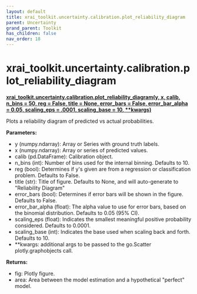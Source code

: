 ```yaml
---
layout: default
title: xrai_toolkit.uncertainty.calibration.plot_reliability_diagram
parent: Uncertainty
grand_parent: Toolkit
has_children: false
nav_order: 18
---
```


# xrai_toolkit.uncertainty.calibration.plot_reliability_diagram
**[xrai_toolkit.uncertainty.calibration.plot_reliability_diagram(y, x, calib, n_bins = 50, reg = False, title = None, error_bars = False, error_bar_alpha = 0.05, scaling_eps = .0001, scaling_base = 10, **kwargs)](https://github.com/gaberamolete/xrai_toolkit/blob/main/uncertainty/calibration.py)**


Plots a reliability diagram of predicted vs actual probabilities.


**Parameters:**
- y (numpy.ndarray): Array or Series with ground truth labels.
- x (numpy.ndarray): Array or series of predicted values.
- calib (pd.DataFrame): Calibration object.
- n_bins (int): Number of bins used for the internal binning. Defaults to 10.
- reg (bool): Determines if y's given are from a regression or classification problem. Defaults to False.
- title (str): Title of figure. Defaults to None, and will auto-generate to "Reliability Diagram"
- error_bars (bool): Determines if error bars will be shown in the figure. Defaults to False.
- error_bar_alpha (float): The alpha value to use for error bars, based on the binomial distribution. Defaults to 0.05 (95% CI).
- scaling_eps (float): Indicates the smallest meaningful positive probability considered. Defaults to 0.0001.
- scaling_base (int): Indicates the base used when scaling back and forth. Defaults to 10.
- **kwargs: additional args to be passed to the go.Scatter plotly.graphobjects call.

**Returns:**
- fig: Plotly figure.
- area: Area between the model estimation and a hypothetical "perfect" model.

